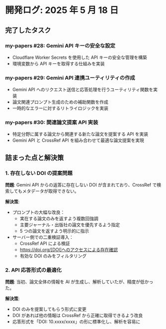# 開発ログ: 2025 年 5 月 18 日

## 完了したタスク

### my-papers #28: Gemini API キーの安全な設定

- Cloudflare Worker Secrets を使用した API キーの安全な管理を構築
- 環境変数から API キーを取得する仕組みを実装

### my-papers #29: Gemini API 連携ユーティリティの作成

- Gemini API へのリクエスト送信と応答処理を行うユーティリティ関数を実装
- 論文関連プロンプト生成のための補助関数を作成
- 一時的なエラーに対するリトライロジックを実装

### my-papers #30: 関連論文提案 API 実装

- 特定分野に属する論文から関連する新たな論文を提案する API を実装
- Gemini API と CrossRef API を組み合わせて最適な論文提案を実現

## 詰まった点と解決策

### 1. 存在しない DOI の提案問題

**問題**: Gemini API からの返答に存在しない DOI が含まれており、CrossRef で検索してもメタデータが取得できない。

**解決策**:

- プロンプトの大幅な改良：
  - 実在する論文のみを返すよう複数回強調
  - 主要ジャーナル・出版社の論文を優先するよう指定
  - 5 つの論文を返すよう明示的に指示
- サーバー側での二重検証導入：
  - CrossRef API による検証
  - https://doi.org/[DOI]へのアクセスによる存在確認
  - 有効な DOI のみをフィルタリング

### 2. API 応答形式の最適化

**問題**: 当初、論文全体の情報を AI が生成し、解析していたが、精度が低かった。

**解決策**:

- DOI のみを提案してもらう形式に変更
- DOI があれば他の情報は CrossRef から正確に取得できるよう改良
- 応答形式を「DOI: 10.xxxx/xxxx」の形に標準化し、解析を容易に
